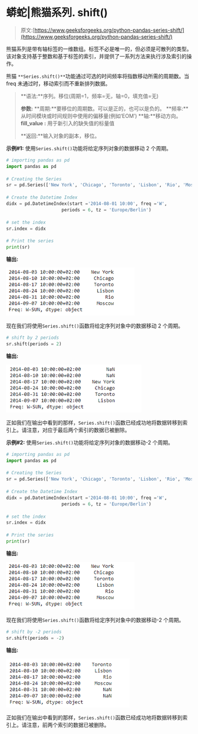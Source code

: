 # 蟒蛇|熊猫系列. shift()

> 原文:[https://www.geeksforgeeks.org/python-pandas-series-shift/](https://www.geeksforgeeks.org/python-pandas-series-shift/)

熊猫系列是带有轴标签的一维数组。标签不必是唯一的，但必须是可散列的类型。该对象支持基于整数和基于标签的索引，并提供了一系列方法来执行涉及索引的操作。

熊猫 `**Series.shift()**`功能通过可选的时间频率将指数移动所需的周期数。当 freq 未通过时，移动索引而不重新排列数据。

> **语法:**序列。移位(周期=1，频率=无，轴=0，填充值=无)
> 
> **参数:**
> **周期:**要移位的周期数。可以是正的，也可以是负的。
> **频率:**从时间模块或时间规则中使用的偏移量(例如‘EOM’)
> **轴:**移动方向。
> **fill_value :** 用于新引入的缺失值的标量值
> 
> **返回:**输入对象的副本，移位。

**示例#1:** 使用`Series.shift()`功能将给定序列对象的数据移动 2 个周期。

```py
# importing pandas as pd
import pandas as pd

# Creating the Series
sr = pd.Series(['New York', 'Chicago', 'Toronto', 'Lisbon', 'Rio', 'Moscow'])

# Create the Datetime Index
didx = pd.DatetimeIndex(start ='2014-08-01 10:00', freq ='W', 
                     periods = 6, tz = 'Europe/Berlin') 

# set the index
sr.index = didx

# Print the series
print(sr)
```

**输出:**

![](img/b50676c0b2fee5f5081a878b2e8c0c96.png)

现在我们将使用`Series.shift()`函数将给定序列对象中的数据移动 2 个周期。

```py
# shift by 2 periods
sr.shift(periods = 2)
```

**输出:**

![](img/c830cd6d2f59ce290ba0f11f1517db89.png)

正如我们在输出中看到的那样，`Series.shift()`函数已经成功地将数据转移到索引上。请注意，对应于最后两个索引的数据已被删除。

**示例#2:** 使用`Series.shift()`功能将给定序列对象的数据移动-2 个周期。

```py
# importing pandas as pd
import pandas as pd

# Creating the Series
sr = pd.Series(['New York', 'Chicago', 'Toronto', 'Lisbon', 'Rio', 'Moscow'])

# Create the Datetime Index
didx = pd.DatetimeIndex(start ='2014-08-01 10:00', freq ='W', 
                     periods = 6, tz = 'Europe/Berlin') 

# set the index
sr.index = didx

# Print the series
print(sr)
```

**输出:**

![](img/b50676c0b2fee5f5081a878b2e8c0c96.png)

现在我们将使用`Series.shift()`函数将给定序列对象中的数据移动-2 个周期。

```py
# shift by -2 periods
sr.shift(periods = -2)
```

**输出:**

![](img/51933674966e848cf6dae3dbcf2da046.png)

正如我们在输出中看到的那样，`Series.shift()`函数已经成功地将数据转移到索引上。请注意，前两个索引的数据已被删除。